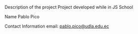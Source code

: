 Description of the project
Project developed while in JS School

Name
Pablo Pico

Contact Information
email: pablo.pico@udla.edu.ec
